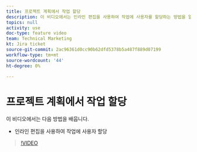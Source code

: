 ```yaml
---
title: 프로젝트 계획에서 작업 할당
description: 이 비디오에서는 인라인 편집을 사용하여 작업에 사용자를 할당하는 방법을 알아봅니다
topics: null
activity: use
doc-type: feature video
team: Technical Marketing
kt: Jira ticket
source-git-commit: 2ac96361d0cc90b62dfd5378b5a487f889d07199
workflow-type: tm+mt
source-wordcount: '44'
ht-degree: 0%

---
```


# 프로젝트 계획에서 작업 할당

이 비디오에서는 다음 방법을 배웁니다.

* 인라인 편집을 사용하여 작업에 사용자 할당

>[!VIDEO](https://video.tv.adobe.com/v/335092/?quality=12)